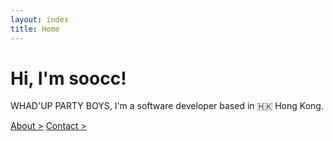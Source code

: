 ```yaml
---
layout: index
title: Home
---
```


<div class="m-global c-white">
  <h1 id="hi-im-soocc">Hi, I'm soocc!</h1>
  <p>WHAD'UP PARTY BOYS, I'm a software developer based in 🇭🇰 Hong Kong.</p>

  <a id="gold-link" href="about">About ></a>
  <a id="gold-link" href="contact">Contact ></a>
</div>
